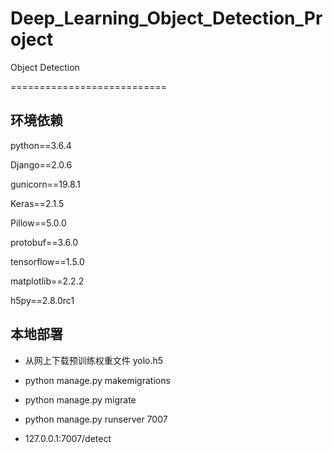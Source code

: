 # Deep_Learning_Object_Detection_Project
Object Detection

===========================

## 环境依赖
python==3.6.4

Django==2.0.6

gunicorn==19.8.1

Keras==2.1.5

Pillow==5.0.0

protobuf==3.6.0

tensorflow==1.5.0

matplotlib==2.2.2

h5py==2.8.0rc1

## 本地部署

- 从网上下载预训练权重文件 yolo.h5

- python manage.py makemigrations

- python manage.py migrate

- python manage.py runserver 7007

- 127.0.0.1:7007/detect
